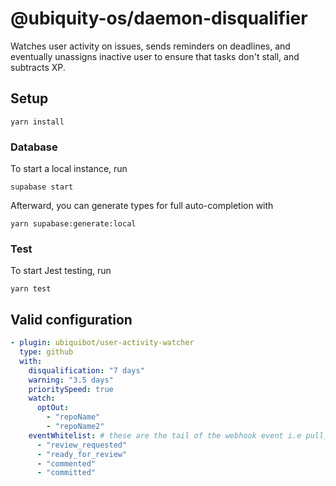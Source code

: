 # @ubiquity-os/daemon-disqualifier

Watches user activity on issues, sends reminders on deadlines, and eventually unassigns inactive user to ensure that
tasks don't stall, and subtracts XP.

## Setup

```shell
yarn install
```

### Database

To start a local instance, run

```shell
supabase start
```

Afterward, you can generate types for full auto-completion with

```shell
yarn supabase:generate:local
```

### Test

To start Jest testing, run

```shell
yarn test
```

## Valid configuration

```yaml
- plugin: ubiquibot/user-activity-watcher
  type: github
  with:
    disqualification: "7 days"
    warning: "3.5 days"
    prioritySpeed: true
    watch:
      optOut:
        - "repoName"
        - "repoName2"
    eventWhitelist: # these are the tail of the webhook event i.e pull_request.review_requested
      - "review_requested"
      - "ready_for_review"
      - "commented"
      - "committed"
```
